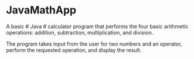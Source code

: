 # JavaMathApp

A basic # Java # calculator program that performs the four basic arithmetic operations: addition,
subtraction, multiplication, and division. 

The program takes input from the user for two numbers
and an operator, perform the requested operation, and display the result.

